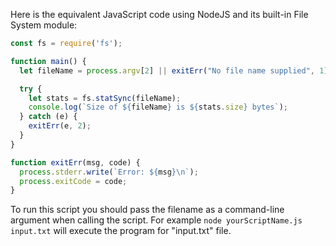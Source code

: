 Here is the equivalent JavaScript code using NodeJS and its built-in File System module:

```javascript
const fs = require('fs');

function main() {
  let fileName = process.argv[2] || exitErr("No file name supplied", 1);

  try {
    let stats = fs.statSync(fileName);
    console.log(`Size of ${fileName} is ${stats.size} bytes`);
  } catch (e) {
    exitErr(e, 2);
  }
}

function exitErr(msg, code) {
  process.stderr.write(`Error: ${msg}\n`);
  process.exitCode = code;
}
```
To run this script you should pass the filename as a command-line argument when calling the script. For example `node yourScriptName.js input.txt` will execute the program for "input.txt" file.
